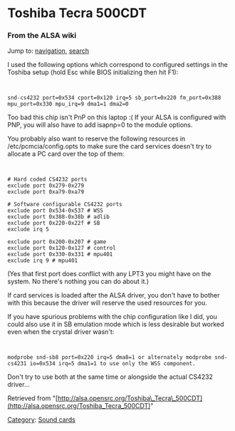 Toshiba Tecra 500CDT
====================

### From the ALSA wiki

Jump to: [navigation](#mw-head), [search](#p-search)

I used the following options which correspond to configured settings in
the Toshiba setup (hold Esc while BIOS initializing then hit F1):

` `

    snd-cs4232 port=0x534 cport=0x120 irq=5 sb_port=0x220 fm_port=0x388 mpu_port=0x330 mpu_irq=9 dma1=1 dma2=0

Too bad this chip isn't PnP on this laptop :( If your ALSA is configured
with PNP, you will also have to add isapnp=0 to the module options.

You probably also want to reserve the following resources in
/etc/pcmcia/config.opts to make sure the card services doesn't try to
allocate a PC card over the top of them:

` `

    # Hard coded CS4232 ports
    exclude port 0x279-0x279
    exclude port 0xa79-0xa79

    # Software configurable CS4232 ports
    exclude port 0x534-0x537 # WSS
    exclude port 0x388-0x38b # adlib
    exclude port 0x220-0x22f # SB
    exclude irq 5

    exclude port 0x200-0x207 # game
    exclude port 0x120-0x127 # control
    exclude port 0x330-0x331 # mpu401
    exclude irq 9 # mpu401

(Yes that first port does conflict with any LPT3 you might have on the
system. No there's nothing you can do about it.)

If card services is loaded after the ALSA driver, you don't have to
bother with this because the driver will reserve the used resources for
you.

If you have spurious problems with the chip configuration like I did,
you could also use it in SB emulation mode which is less desirable but
worked even when the crystal driver wasn't:

` `

    modprobe snd-sb8 port=0x220 irq=5 dma8=1 or alternately modprobe snd-cs4231 io=0x534 irq=5 dma1=1 to use only the WSS component.

Don't try to use both at the same time or alongside the actual CS4232
driver...

Retrieved from
"[http://alsa.opensrc.org/Toshiba\_Tecra\_500CDT](http://alsa.opensrc.org/Toshiba_Tecra_500CDT)"

[Category](/Special:Categories "Special:Categories"): [Sound
cards](/Category:Sound_cards "Category:Sound cards")

